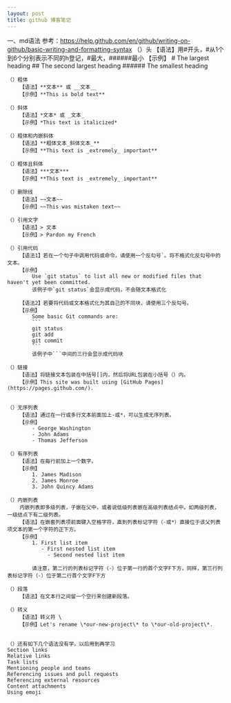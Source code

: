 ```yaml
---
layout: post
title: github 博客笔记
---
```


一、md语法
	参考：https://help.github.com/en/github/writing-on-github/basic-writing-and-formatting-syntax
	（）头
		【语法】用#开头，#从1个到6个分别表示不同的h登记，#最大，######最小
		【示例】
		# The largest heading
		## The second largest heading
		###### The smallest heading
	
	（）粗体
		【语法】**文本** 或 __文本__
		【示例】**This is bold text**
		
	（）斜体
		【语法】*文本* 或 _文本_
		【示例】*This text is italicized*
	
	（）粗体和内嵌斜体
		【语法】**粗体文本_斜体文本_**
		【示例】**This text is _extremely_ important**
	
	（）粗体且斜体
		【语法】***文本***
		【示例】**This text is _extremely_ important**
	
	（）删除线
		【语法】~~文本~~
		【示例】~~This was mistaken text~~
	
	（）引用文字
		【语法】> 文本
		【示例】> Pardon my French
		
	（）引用代码
		【语法1】若在一个句子中调用代码或命令，请使用一个反勾号`。将不格式化反勾号中的文本。
		【示例】
			Use `git status` to list all new or modified files that haven't yet been committed.
			该例子中`git status`会显示成代码，不会随文本格式化

		【语法2】若要将代码或文本格式化为其自己的不同块，请使用三个反勾号。
		【示例】
			Some basic Git commands are:
			```
			git status
			git add
			git commit
			```
			该例子中```中间的三行会显示成代码块
	
	（）链接
		【语法】将链接文本包装在中括号[]内，然后将URL包装在小括号（）内。
		【示例】This site was built using [GitHub Pages](https://pages.github.com/).
		
		
	（）无序列表
		【语法】通过在一行或多行文本前面加上-或*，可以生成无序列表。
		【示例】
			- George Washington
			- John Adams
			- Thomas Jefferson
		
	（）有序列表
		【语法】在每行前加上一个数字。
		【示例】
			1. James Madison
			2. James Monroe
			3. John Quincy Adams
	
	（）内嵌列表
		内嵌列表即多级列表，子嵌在父中，或者说低级列表嵌在高级列表结点中。如两级列表，一级结点下有二级列表。
		【语法】在嵌套列表项前面键入空格字符，直到列表标记字符（-或*）直接位于该父列表项文本的第一个字符的正下方。
		【示例】
			1. First list item
			   - First nested list item
				 - Second nested list item
			
			请注意，第二行的列表标记字符（-）位于第一行的首个文字F下方，同样，第三行列表标记字符（-）位于第二行首个文字F下方
			 
	（）段落		 
		【语法】在文本行之间留一个空行来创建新段落。
	
	（）转义
		【语法】转义符 \
		【示例】Let's rename \*our-new-project\* to \*our-old-project\*.
	
	
	（）还有如下几个语法没有学，以后用到再学习
	Section links
	Relative links
	Task lists
	Mentioning people and teams
	Referencing issues and pull requests
	Referencing external resources
	Content attachments
	Using emoji